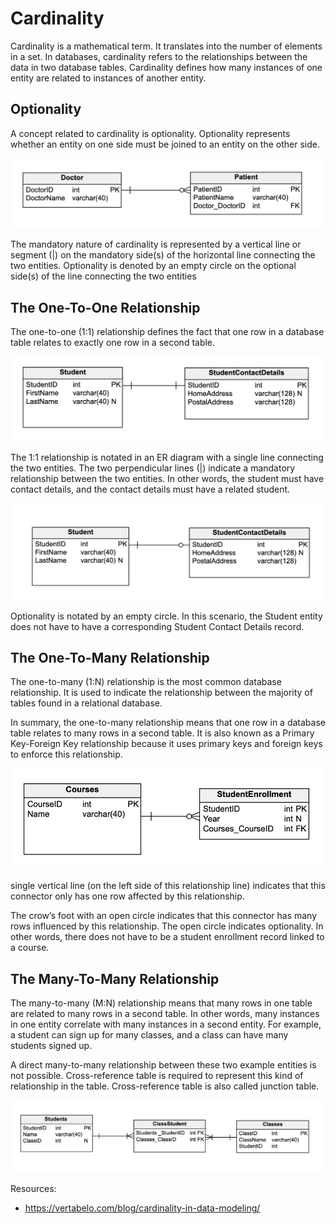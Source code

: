 # Cardinality

Cardinality is a mathematical term. It translates into the number of elements in a set. In databases, cardinality refers to the relationships between the 
data in two database tables. Cardinality defines how many instances of one entity are related to instances of another entity.

## Optionality

A concept related to cardinality is optionality. Optionality represents whether an entity on one side must be joined to an entity on the other side.

![optionality](../assets/optionality.png)

The mandatory nature of cardinality is represented by a vertical line or segment (|) on the mandatory side(s) 
of the horizontal line connecting the two entities. Optionality is denoted by an empty circle on the
optional side(s) of the line connecting the two entities

## The One-To-One Relationship

The one-to-one (1:1) relationship defines the fact that one row in a database table relates to
exactly one row in a second table. 

![one-to-one-mandatory](../assets/one-to-one-mandatory.png)

The 1:1 relationship is notated in an ER diagram with a single line connecting the two entities.
The two perpendicular lines (|) indicate a mandatory relationship between the two entities. In other 
words, the student must have contact details, and the contact details must have a related student.

![one-to-one-optional](../assets/one-to-one-optional.png)

Optionality is notated by an empty circle. In this scenario, the Student entity does not have
to have a corresponding Student Contact Details record.

## The One-To-Many Relationship

The one-to-many (1:N) relationship is the most common database relationship. It is used to indicate 
the relationship between the majority of tables found in a relational database.

In summary, the one-to-many relationship means that one row in a database table relates to many rows in a second table.
It is also known as a Primary Key-Foreign Key relationship because it uses primary keys and foreign keys to enforce
this relationship.

![one-to-many](../assets/one-to-many.png)

single vertical line (on the left side of this relationship line) indicates that this connector only has one row affected by this relationship.

The crow’s foot with an open circle indicates that this connector has many rows influenced by this relationship. The open circle indicates optionality.
In other words, there does not have to be a student enrollment record linked to a course.

## The Many-To-Many Relationship

The many-to-many (M:N) relationship means that many rows in one table are related to many rows in a second table. 
In other words, many instances in one entity correlate with many instances in a second entity. For example, 
a student can sign up for many classes, and a class can have many students signed up.

A direct many-to-many relationship between these two example entities is not possible. Cross-reference
table is required to represent this kind of relationship in the table. Cross-reference table is also 
called junction table.

![many-to-many](../assets/many-to-many.png)

Resources:
- https://vertabelo.com/blog/cardinality-in-data-modeling/

